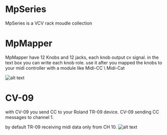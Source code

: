 # MpSeries 
MpSeries is a VCV rack moudle collection 



# MpMapper 
 MpMapper have 12 Knobs and 12 jacks, each knob output cv signal.
 in the text box you can write each knob role.
 use it after you mapped the knobs to your midi controller with a module like Midi-CC \ Midi-Cat 
 
![alt text](https://github.com/libermnnn/MpSeries/blob/MpSeries-1.0.1/images/MpMapper.png?raw=true)
 
 
 
# CV-09 
with CV-09 you send CC to your Roland TR-09 device.
CV-09 sending CC messages to channel 1.


by default TR-09 receiving midi data only from CH 10.
![alt text](https://github.com/libermnnn/MpSeries/blob/MpSeries-1.0.1/images/CV-09.png?raw=true)
